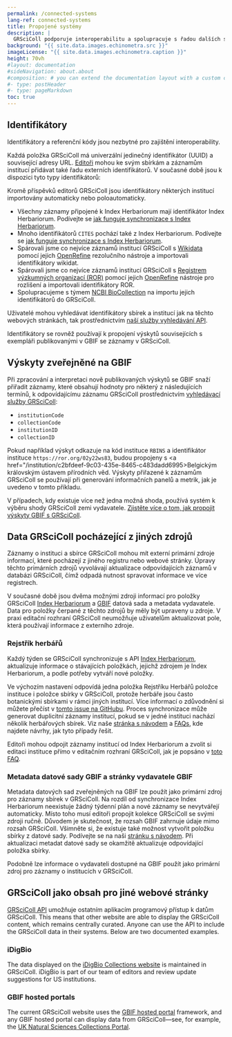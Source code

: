 ```yaml
---
permalink: /connected-systems
lang-ref: connected-systems
title: Propojené systémy
description: |
  GRSciColl podporuje interoperabilitu a spolupracuje s řadou dalších systémů.
background: "{{ site.data.images.echinometra.src }}"
imageLicense: "{{ site.data.images.echinometra.caption }}"
height: 70vh
#layout: documentation
#sideNavigation: about.about
#composition: # you can extend the documentation layout with a custom composition
#- type: postHeader
#- type: pageMarkdown
toc: true
---
```


## Identifikátory

Identifikátory a referenční kódy jsou nezbytné pro zajištění interoperability.

Každá položka GRSciColl má univerzální jedinečný identifikátor (UUID) a související adresy URL. [Editoři](/how-to#become-editor) mohou ke svým sbírkám a záznamům institucí přidávat také řadu externích identifikátorů. V současné době jsou k dispozici tyto typy identifikátorů:

<ul id="identifierEnums"></ul>

<script>
    // Function to fetch and display data
    function fetchAndDisplayIdentifiers() {
        const url = 'https://api.gbif.org/v1/enumeration/basic/IdentifierType';
        const identifierEnumsList = document.getElementById('identifierEnums');
        fetch(url)
            .then(response => {
                if (!response.ok) {
                    throw new Error(`Network response was not ok: ${response.status}`);
                }
                return response.json();
            })
            .then(data => {
                // Clear any existing list items
                identifierEnumsList.innerHTML = '';
                // Iterate through the array and create list items
                data.forEach(identifier => {
                    const listItem = document.createElement('li');
                    listItem.textContent = identifier;
                    identifierEnumsList.appendChild(listItem);
                });
            })
            .catch(error => {
                console.error('Error fetching data:', error);
            });
    }
    // Call the function to fetch and display data when the page loads
    fetchAndDisplayIdentifiers();
</script>

Kromě příspěvků editorů GRSciColl jsou identifikátory některých institucí importovány automaticky nebo poloautomaticky.
* Všechny záznamy připojené k Index Herbariorum mají identifikátor Index Herbariorum. Podívejte se [jak funguje synchronizace s Index Herbariorum](/o#index-herbariorum).
* Mnoho identifikátorů `CITES` pochází také z Index Herbariorum. Podívejte se [jak funguje synchronizace s Index Herbariorum](/connected-systems#index-herbariorum).
* Spárovali jsme co nejvíce záznamů institucí GRSciColl s [Wikidata](https://www.wikidata.org/) pomocí jejich [OpenRefine](https://openrefine.org) rezolučního nástroje a importovali identifikátory wikidat.
* Spárovali jsme co nejvíce záznamů institucí GRSciColl s [Registrem výzkumných organizací (ROR)](https://ror.org) pomocí jejich [OpenRefine](https://openrefine.org) nástroje pro rozlišení a importovali identifikátory ROR.
* Spolupracujeme s týmem [NCBI BioCollection](https://www.ncbi.nlm.nih.gov/biocollections) na importu jejich identifikátorů do GRSciColl.

Uživatelé mohou vyhledávat identifikátory sbírek a institucí jak na těchto webových stránkách, tak prostřednictvím [naší služby vyhledávání API](https://www.gbif.org/developer/registry#lookup).

Identifikátory se rovněž používají k propojení výskytů souvisejících s exempláři publikovanými v GBIF se záznamy v GRSciColl.

## Výskyty zveřejněné na GBIF

Při zpracování a interpretaci nově publikovaných výskytů se GBIF snaží přiřadit záznamy, které obsahují hodnoty pro některý z následujících termínů, k odpovídajícímu záznamu GRSciColl prostřednictvím [vyhledávací služby GRSciColl](https://www.gbif.org/developer/registry#lookup):
* `institutionCode`
* `collectionCode`
* `institutionID`
* `collectionID`

Pokud například výskyt odkazuje na kód instituce `RBINS` a identifikátor instituce `https://ror.org/02y22ws83`, budou propojeny s <a href="/institution/c2bfdeef-9c03-435e-8465-c483dadd6995>Belgickým královským ústavem přírodních věd</a>. Výskyty přiřazené k záznamům GRSciColl se používají při generování informačních panelů a metrik, jak je uvedeno v tomto příkladu.

V případech, kdy existuje více než jedna možná shoda, používá systém k výběru shody GRSciColl zemi vydavatele. [Zjistěte více o tom, jak propojit výskyty GBIF s GRSciColl](/faq#how-to-link-specimen-related-occurrences-published-on-gbif-to-grscicoll-entries).

## Data GRSciColl pocházející z jiných zdrojů

Záznamy o instituci a sbírce GRSciColl mohou mít externí primární zdroje informací, které pocházejí z jiného registru nebo webové stránky. Úpravy těchto primárních zdrojů vyvolávají aktualizace odpovídajících záznamů v databázi GRSciColl, čímž odpadá nutnost spravovat informace ve více registrech.

V současné době jsou dvěma možnými zdroji informací pro položky GRSciColl [Index Herbariorum](https://sweetgum.nybg.org/science/ih/) a [GBIF](https://www.gbif.org) datová sada a metadata vydavatele. Data pro položky čerpané z těchto zdrojů by měly být upraveny u zdroje. V praxi editační rozhraní GRSciColl neumožňuje uživatelům aktualizovat pole, která používají informace z externího zdroje.

### Rejstřík herbářů

Každý týden se GRSciColl synchronizuje s API [Index Herbariorum](https://sweetgum.nybg.org/science/ih/), aktualizuje informace o stávajících položkách, jejichž zdrojem je Index Herbariorum, a podle potřeby vytváří nové položky.

Ve výchozím nastavení odpovídá jedna položka Rejstříku Herbářů položce instituce i položce sbírky v GRSciColl, protože herbáře jsou často botanickými sbírkami v rámci jiných institucí. Více informací o zdůvodnění si můžete přečíst v [tomto issue na GitHubu](https://github.com/gbif/registry/issues/167). Proces synchronizace může generovat duplicitní záznamy institucí, pokud se v jedné instituci nachází několik herbářových sbírek. Viz naše [stránka s návodem](/how-to#how-to-edit-a-grscicoll-collection-or-institution) a [FAQs](/faq/#how-to-handle-duplicates), kde najdete návrhy, jak tyto případy řešit.

Editoři mohou odpojit záznamy institucí od Index Herbariorum a zvolit si editaci instituce přímo v editačním rozhraní GRSciColl, jak je popsáno v [toto FAQ](/faq#how-to-link-specimen-related-occurrences-published-on-gbif-to-grscicoll-entries).

### Metadata datové sady GBIF a stránky vydavatele GBIF

Metadata datových sad zveřejněných na GBIF lze použít jako primární zdroj pro záznamy sbírek v GRSciColl. Na rozdíl od synchronizace Index Herbariorum neexistuje žádný týdenní plán a nové záznamy se nevytvářejí automaticky. Místo toho musí editoři propojit kolekce GRSciColl se svými zdroji ručně. Důvodem je skutečnost, že rozsah GBIF zahrnuje údaje mimo rozsah GRSciColl. Všimněte si, že existuje také možnost vytvořit položku sbírky z datové sady. Podívejte se na naši [stránku s návodem](/how-to#how-to-use-the-grscicoll-editing-interface). Při aktualizaci metadat datové sady se okamžitě aktualizuje odpovídající položka sbírky.

Podobně lze informace o vydavateli dostupné na GBIF použít jako primární zdroj pro záznamy o institucích v GRSciColl.

## GRSciColl jako obsah pro jiné webové stránky

[GRSciColl API](/api) umožňuje ostatním aplikacím programový přístup k datům GRSciColl. This means that other website are able to display the GRSciColl content, which remains centrally curated. Anyone can use the API to include the GRSciColl data in their systems. Below are two documented examples.

### iDigBio

The data displayed on the [iDigBio Collections website](https://www.idigbio.org/portal/collections) is maintained in GRSciColl. iDigBio is part of our team of editors and review update suggestions for US institutions.

### GBIF hosted portals

The current GRSciColl website uses the [GBIF hosted portal](https://www.gbif.org/hosted-portals) framework, and any GBIF hosted portal can display data from GRSciColl—see, for example, the [UK Natural Sciences Collections Portal](https://data.dissco-uk.org). 
